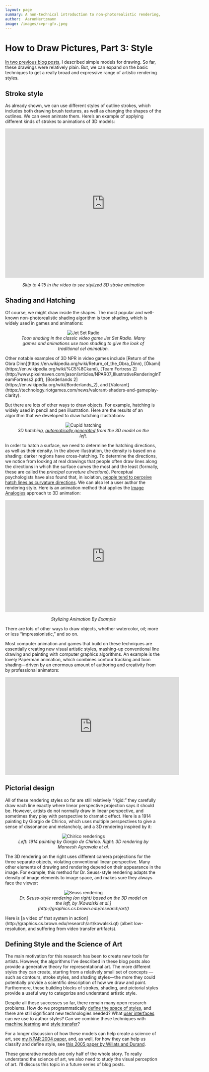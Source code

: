 ```yaml
---
layout: page
summary: A non-technical introduction to non-photorealistic rendering, part 3
author:  AaronHertzmann
image: /images/cvpr-gfx.jpeg
---
```



# How to Draw Pictures, Part 3: Style



[In two previous blog posts](https://aaronhertzmann.com/2020/09/13/how-to-draw-pictures-suggestive-contours.html), I described simple models for drawing. So far, these drawings were relatively plain. But, we can expand on the basic techniques to get a really broad and expressive range of artistic rendering styles.

Stroke style
------------

As already shown, we can use different styles of outline strokes, which includes both drawing brush textures, as well as changing the shapes of the outlines. We can even animate them. Here’s an example of applying different kinds of strokes to animations of 3D models:

<center><iframe src="https://player.vimeo.com/video/45851544" width="640" height="480" frameborder="0" allow="autoplay; fullscreen" allowfullscreen></iframe>
<p><i>Skip to 4:15 in the video to see stylized 3D stroke animation</i></p></center>


Shading and Hatching
--------

Of course, we might draw inside the shapes. The most popular and well-known non-photorealistic shading algorithm is toon shading, which is widely used in games and animations:

<center>
<figure>
  <img src="../../../images/howtodraw/jet_set_radio.jpeg" alt="Jet Set Radio"/>
  <figcaption align="center"><i>Toon shading in the classic video game Jet Set Radio. Many games and animations use toon shading to give the look of traditional cel animation.
</i></figcaption>
</figure>
</center>
Other notable examples of 3D NPR in video games include [Return of the Obra Dinn](https://en.wikipedia.org/wiki/Return_of_the_Obra_Dinn), [Ōkami](https://en.wikipedia.org/wiki/%C5%8Ckami), [Team Fortress 2](http://www.pixelmaven.com/jason/articles/NPAR07_IllustrativeRenderingInTeamFortress2.pdf), [Borderlands 2](https://en.wikipedia.org/wiki/Borderlands_2), and [Valorant](https://technology.riotgames.com/news/valorant-shaders-and-gameplay-clarity).

But there are lots of other ways to draw objects. For example, hatching is widely used in pencil and pen illustration. Here are the results of an algorithm that we developed to draw hatching illustrations:
<center>
<figure>
  <img src="../../../images/howtodraw/cupid_hatch.png" alt="Cupid hatching"/>
  <figcaption align="center"><i>3D hatching, <a href="https://www.mrl.nyu.edu/publications/illustrating-smooth/">automatically generated</a> from the 3D model on the left.
</i></figcaption>
</figure>
</center>

In order to hatch a surface, we need to determine the hatching directions, as well as their density. In the above illustration, the density is based on a shading: darker regions have cross-hatching. To determine the directions, we notice from looking at real drawings that people often draw lines along the directions in which the surface curves the most and the least (formally, these are called the *principal curvature directions*). Perceptual psychologists have also found that, in isolation, [people tend to perceive hatch lines as curvature directions](https://nyuscholars.nyu.edu/en/publications/observer-biases-in-the-3d-interpretation-of-line-drawings).
We can also let a user author the rendering style. Here is an animation method that applies the [Image Analogies](https://research.adobe.com/image-stylization-history-and-future-part-2/) approach to 3D animation:

<center>
<iframe src="https://player.vimeo.com/video/64407522" width="640" height="360" frameborder="0" allow="autoplay; fullscreen" allowfullscreen></iframe>
<p><i>Stylizing Animation By Example</a></i></p></center>

There are lots of other ways to draw objects, whether watercolor, oil; more or less “impressionistic,” and so on.

Most computer animation and games that build on these techniques are essentially creating new visual artistic styles, mashing-up conventional line drawing and painting with computer graphics algorithms. An example is the lovely Paperman animation, which combines contour tracking and toon shading—driven by an enormous amount of authoring and creativity from by professional animators:

<center>
<iframe width="560" height="315" src="https://www.youtube.com/embed/mM6cLnscmO8" frameborder="0" allow="accelerometer; autoplay; encrypted-media; gyroscope; picture-in-picture" allowfullscreen></iframe></center>

Pictorial design
----

All of these rendering styles so far are still relatively “rigid:” they carefully draw each line exactly where linear perspective projection says it should be. However, artists do not normally draw in linear perspective, and sometimes they play with perspective to dramatic effect. Here is a 1914 painting by Giorgio de Chirico, which uses multiple perspectives to give a sense of dissonance and melancholy, and a 3D rendering inspired by it:
<center>
<figure>
  <img src="../../../images/howtodraw/agrawala_perspective.png" alt="Chirico renderings"/>
  <figcaption align="center"><i>Left: 1914 painting by Giorgio de Chirico. Right: 3D rendering by Maneesh Agrawala et al.</i></figcaption>
</figure>
</center>


The 3D rendering on the right uses different camera projections for the three separate objects, violating conventional linear perspective.
Many other elements of drawing and rendering depend on their appearance in the image. For example, this method for Dr. Seuss-style rendering adapts the density of image elements to image space, and makes sure they always face the viewer:
<center>
<figure>
  <img src="../../../images/howtodraw/seuss.png" alt="Seuss rendering"/>
  <figcaption align="center"><i>Dr. Seuss-style rendering (on right) based on the 3D model on the left, by [Kowalski et al.](http://graphics.cs.brown.edu/research/art/)
</i></figcaption>
</figure>
</center>
Here is [a video of that system in action](http://graphics.cs.brown.edu/research/art/kowalski.qt) (albeit low-resolution, and suffering from video transfer artifacts).

Defining Style and the Science of Art
---

The main motivation for this research has been to create new tools for artists. However, the algorithms I’ve described in these blog posts also provide a generative theory for representational art. The more different styles they can create, starting from a relatively small set of concepts — such as contours, stroke styles, and shading styles—the more they could potentially provide a scientific description of how we draw and paint. Furthermore, these building blocks of strokes, shading, and pictorial styles provide a useful way to categorize and understand artistic style.

Despite all these successes so far, there remain many open research problems. How do we programmatically [define the space of styles](http://freestyle.sourceforge.net/), and there are still significant new technologies needed? What [user interfaces](https://gfx.cs.princeton.edu/pubs/Kalnins_2002_WND/index.php) can we use to author styles? Can we combine these techniques with [machine learning](https://people.cs.umass.edu/~dliu/projects/NeuralContours/) and [style transfer](https://dcgi.fel.cvut.cz/home/sykorad/ebsynth.html)?

For a longer discussion of how these models can help create a science of art, see [my NPAR 2004 paper](http://www.dgp.toronto.edu/~hertzman/ScienceOfArt/), and, as well, for how they can help us classify and define style, see [this 2005 paper by Willats and Durand](https://link.springer.com/content/pdf/10.1007/s10516-004-5449-7.pdf).

These generative models are only half of the whole story. To really understand the science of art, we also need to study the visual perception of art. I’ll discuss this topic in a future series of blog posts.
